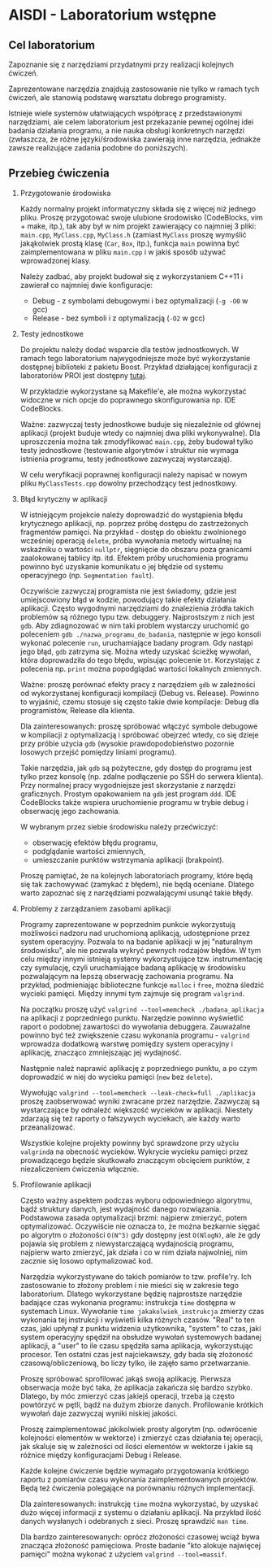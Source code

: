 AISDI - Laboratorium wstępne
=============================

Cel laboratorium
-----------------------------
Zapoznanie się z narzędziami przydatnymi przy realizacji kolejnych ćwiczeń.

Zaprezentowane narzędzia znajdują zastosowanie nie tylko w ramach tych ćwiczeń,
ale stanowią podstawę warsztatu dobrego programisty.

Istnieje wiele systemów ułatwiających współpracę z przedstawionymi narzędziami,
ale celem laboratorium jest przekazanie pewnej ogólnej idei badania działania
programu, a nie nauka obsługi konkretnych narzędzi (zwłaszcza, że różne
języki/środowiska zawierają inne narzędzia, jednakże zawsze realizujące zadania
podobne do poniższych).


Przebieg ćwiczenia
-----------------------------

 1. Przygotowanie środowiska
    
    Każdy normalny projekt informatyczny składa się z więcej niż jednego pliku.
    Proszę przygotować swoje ulubione środowisko (CodeBlocks, vim + make, itp.),
    tak aby był w nim projekt zawierający co najmniej 3 pliki:
    `main.cpp`, `MyClass.cpp`, `MyClass.h` (zamiast `MyClass` proszę wymyślić
    jakąkolwiek prostą klasę (`Car`, `Box`, itp.), funkcja `main` powinna być
    zaimplementowana w pliku `main.cpp` i w jakiś sposób używać 
    wprowadzonej klasy.

    Należy zadbać, aby projekt budował się z wykorzystaniem C++11 i
    zawierał co najmniej dwie konfiguracje: 
     * Debug - z symbolami debugowymi i bez optymalizacji (`-g -O0` w gcc)
     * Release - bez symboli i z optymalizacją (`-O2` w gcc)

 2. Testy jednostkowe

    Do projektu należy dodać wsparcie dla testów jednostkowych. W ramach tego
    laboratorium najwygodniejsze może być wykorzystanie dostępnej biblioteki z
    pakietu Boost. Przykład działającej konfiguracji z laboratoriów PROI
    jest dostępny [tutaj](https://gitlab.zoak.ii.pw.edu.pl/kgrochowski/PROI). 
    
    W przykładzie wykorzystane są Makefile'e, ale można wykorzystać widoczne w
    nich opcje do poprawnego skonfigurowania np. IDE CodeBlocks.
    
    Ważne: zazwyczaj testy jednostkowe buduje się niezależnie od głównej 
    aplikacji (projekt buduje wtedy co najmniej dwa pliki wykonywalne).
    Dla uproszczenia można tak zmodyfikować `main.cpp`, żeby budował tylko testy
    jednostkowe (testowanie algorytmów i struktur nie wymaga istnienia programu,
    testy jednostkowe zazwyczaj wystarczają).
    
    W celu weryfikacji poprawnej konfiguracji należy napisać w nowym pliku 
    `MyClassTests.cpp` dowolny przechodzący test jednostkowy.

 3. Błąd krytyczny w aplikacji
  
    W istniejącym projekcie należy doprowadzić do wystąpienia błędu krytycznego
    aplikacji, np. poprzez próbę dostępu do zastrzeżonych fragmentów pamięci.
    Na przykład - dostęp do obiektu zwolnionego wcześniej operacją `delete`, 
    próba wywołania metody wirtualnej na wskaźniku o wartości `nullptr`,
    sięgnięcie do obszaru poza granicami zaalokowanej tablicy itp. itd.
    Efektem próby uruchomienia programu powinno być uzyskanie komunikatu o jej 
    błędzie od systemu operacyjnego (np. `Segmentation fault`).
  
    Oczywiście zazwyczaj programista nie jest świadomy, gdzie jest umiejscowiony
    błąd w kodzie, powodujący takie efekty działania aplikacji. Często wygodnymi
    narzędziami do znalezienia źródła takich problemów są różnego typu tzw.
    debuggery. Najprostszym z nich jest `gdb`. Aby zdiagnozować w nim taki
    problem wystarczy uruchomić go poleceniem `gdb ./nazwa_programu_do_badania`,
    następnie w jego konsoli wykonać polecenie `run`, uruchamiające badany
    program. Gdy nastąpi jego błąd, `gdb` zatrzyma się. Można wtedy uzyskać
    ścieżkę wywołań, która doprowadziła do tego błędu, wpisując polecenie `bt`.
    Korzystając z polecenia np. `print` można popodglądać wartości lokalnych
    zmiennych.

    Ważne: proszę porównać efekty pracy z narzędziem `gdb` w zależności od
    wykorzystanej konfiguracji kompilacji (Debug vs. Release). Powinno to
    wyjaśnić, czemu stosuje się często takie dwie kompilacje: 
    Debug dla programistów, Release dla klienta.
    
    Dla zainteresowanych: proszę spróbować włączyć symbole debugowe w kompilacji
    z optymalizacją i spróbować obejrzeć wtedy, co się dzieje przy próbie użycia
    `gdb` (wysokie prawdopodobieństwo pozornie losowych przejść pomiędzy liniami
    programu).
    
    Takie narzędzia, jak `gdb` są pożyteczne, gdy dostęp do programu jest tylko
    przez konsolę (np. zdalne podłączenie po SSH do serwera klienta). Przy
    normalnej pracy wygodniejsze jest skorzystanie z narzędzi graficznych.
    Prostym opakowaniem na `gdb` jest program `ddd`. IDE CodeBlocks także
    wspiera uruchomienie programu w trybie debug i obserwację jego zachowania.
    
    W wybranym przez siebie środowisku należy przećwiczyć:
     * obserwację efektów błędu programu,
     * podglądanie wartości zmiennych,
     * umieszczanie punktów wstrzymania aplikacji (brakpoint).
  
    Proszę pamiętać, że na kolejnych laboratoriach programy, które będą się
    tak zachowywać (zamykać z błędem), nie będą oceniane. Dlatego warto zapoznać
    się z narzędziami pozwalającymi usunąć takie błędy.

 4. Problemy z zarządzaniem zasobami aplikacji
 
    Programy zaprezentowane w poprzednim punkcie wykorzystują możliwości
    nadzoru nad uruchomioną aplikacją, udostępnione przez system operacyjny.
    Pozwala to na badanie aplikacji w jej "naturalnym środowisku", ale nie
    pozwala wykryć pewnych rodzajów błędów. W tym celu między innymi istnieją
    systemy wykorzystujące tzw. instrumentację czy symulację,
    czyli uruchamiające badaną aplikację w środowisku pozwalającym na lepszą
    obserwację zachowania programu. Na przykład, podmieniając biblioteczne
    funkcje `malloc` i `free`, można śledzić wycieki pamięci. Między innymi tym
    zajmuje się program `valgrind`.

    Na początku proszę użyć `valgrind --tool=memcheck ./badana_aplikacja` na
    aplikacji z poprzedniego punktu. Narzędzie powinno wyświetlić raport o
    podobnej zawartości do wywołania debuggera. Zauważalne powinno być też
    zwiększenie czasu wykonania programu - `valgrind` wprowadza dodatkową warstwę
    pomiędzy system operacyjny i aplikację, znacząco zmniejszając jej wydajność.
    
    Następnie należ naprawić aplikację z poprzedniego punktu, a po czym
    doprowadzić w niej do wycieku pamięci (`new` bez `delete`).
    
    Wywołując `valgrind --tool=memcheck --leak-check=full ./aplikacja` proszę
    zaobserwować wyniki zwracane przez narzędzie. Zazwyczaj są wystarczające by
    odnaleźć większość wycieków w aplikacji. Niestety zdarzają się też raporty o
    fałszywych wyciekach, ale każdy warto przeanalizować.
    
    Wszystkie kolejne projekty powinny być sprawdzone przy użyciu `valgrind`a
    na obecność wycieków. Wykrycie wycieku pamięci przez prowadzącego będzie
    skutkowało znaczącym obcięciem punktów, z niezaliczeniem ćwiczenia włącznie.

 5. Profilowanie aplikacji
 
    Często ważny aspektem podczas wyboru odpowiedniego algorytmu, bądź struktury
    danych, jest wydajność danego rozwiązania. Podstawowa zasada optymalizacji
    brzmi: najpierw zmierzyć, potem optymalizować. Oczywiście nie oznacza to,
    że można bezkarnie sięgać po algorytm o złożoności `O(N^3)` gdy dostępny
    jest `O(NlogN)`, ale że gdy pojawia się problem z niewystarczającą
    wydajnością programu, najpierw warto zmierzyć, jak działa i co w nim działa
    najwolniej, nim zacznie się losowo optymalizować kod.

    Narzędzia wykorzystywane do takich pomiarów to tzw. profile'ry.
    Ich zastosowanie to złożony problem i nie mieści się w zakresie tego
    laboratorium. Dlatego wykorzystane będzię najprostsze narzędzie badające
    czas wykonania programu: instrukcja `time` dostępna w systemach Linux.
    Wywołanie `time jakakolwiek_instrukcja` zmierzy czas wykonania tej
    instrukcji i wyświetli kilka różnych czasów. "Real" to ten czas,
    jaki upłynął z punktu widzenia użytkownika, "system" to czas,
    jaki system operacyjny spędził na obsłudze wywołań systemowych badanej 
    aplikacji, a "user" to ile czasu spędziła sama aplikacja, wykorzystując 
    procesor. Ten ostatni czas jest najciekawszy, gdy bada się złożoność 
    czasową/obliczeniową, bo liczy tylko, ile zajęło samo przetwarzanie.
    
    Proszę spróbować sprofilować jakąś swoją aplikację. Pierwsza obserwacja
    może być taka, że aplikacja zakańcza się bardzo szybko. Dlatego, by móc
    zmierzyć czas jakiejś operacji, trzeba ją często powtórzyć w pętli, bądź na
    dużym zbiorze danych. Profilowanie krótkich wywołań daje zazwyczaj wyniki
    niskiej jakości.
    
    Proszę zaimplementować jakikolwiek prosty algorytm (np. odwrócenie
    kolejności elementów w wektorze) i zmierzyć czas działania tej operacji,
    jak skaluje się w zależności od ilości elementów w wektorze i 
    jakie są różnice między  konfiguracjami Debug i Release.
    
    Każde kolejne ćwiczenie będzie wymagało przygotowania krótkiego raportu z
    pomiarów czasu wykonania zaimplementowanych projektów. Będą też ćwiczenia
    polegające na porównaniu różnych implementacji.
    
    Dla zainteresowanych: instrukcję `time` można wykorzystać, by uzyskać dużo
    więcej informacji z systemu o działaniu aplikacji. Na przykład ilość danych
    wysłanych i odebranych z sieci. Proszę sprawdzić `man time`.
    
    Dla bardzo zainteresowanych: oprócz złożoności czasowej wciąż bywa znacząca
    złożoność pamięciowa. Proste badanie "kto alokuje najwięcej pamięci" można
    wykonać z użyciem `valgrind --tool=massif`.

